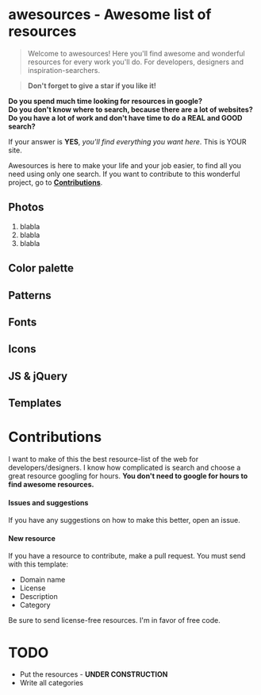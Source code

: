 awesources - Awesome list of resources
=======================
> Welcome to awesources! Here you'll find awesome and wonderful resources for every work you'll do.
> For developers, designers and inspiration-searchers.

> **Don't forget to give a star if you like it!**

**Do you spend much time looking for resources in google?**</br>
**Do you don't know where to search, because there are a lot of websites?**</br>
**Do you have a lot of work and don't have time to do a REAL and GOOD search?**

If your answer is **YES**, *you'll find everything you want here*. This is YOUR site.

Awesources is here to make your life and your job easier, to find all you need using only one search. If you want to contribute to this wonderful project, go to <a href="#contributions">**Contributions**</a>.

## Photos
1. blabla
2. blabla
3. blabla

## Color palette


## Patterns


## Fonts


## Icons


## JS & jQuery


## Templates


# Contributions
I want to make of this the best resource-list of the web for developers/designers. I know how complicated is search and choose a great resource googling for hours.
**You don't need to google for hours to find awesome resources.**

#### Issues and suggestions
If you have any suggestions on how to make this better, open an issue.

#### New resource
If you have a resource to contribute, make a pull request. You must send with this template:
* Domain name
* License
* Description
* Category

Be sure to send license-free resources. I'm in favor of free code.

# TODO
* Put the resources - **UNDER CONSTRUCTION**
* Write all categories
